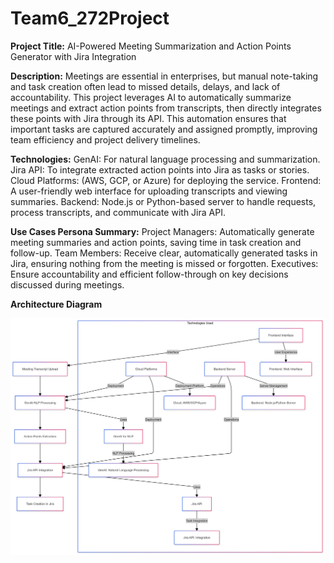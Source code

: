 # Team6_272Project


**Project Title:**
AI-Powered Meeting Summarization and Action Points Generator with Jira Integration

**Description:**
Meetings are essential in enterprises, but manual note-taking and task creation often lead to missed details, delays, and lack of accountability. This project leverages AI to automatically summarize meetings and extract action points from transcripts, then directly integrates these points with Jira through its API. This automation ensures that important tasks are captured accurately and assigned promptly, improving team efficiency and project delivery timelines.

**Technologies:**
GenAI: For natural language processing and summarization.
Jira API: To integrate extracted action points into Jira as tasks or stories.
Cloud Platforms: (AWS, GCP, or Azure) for deploying the service.
Frontend: A user-friendly web interface for uploading transcripts and viewing summaries.
Backend: Node.js or Python-based server to handle requests, process transcripts, and communicate with Jira API.

**Use Cases Persona Summary:**
Project Managers: Automatically generate meeting summaries and action points, saving time in task creation and follow-up.
Team Members: Receive clear, automatically generated tasks in Jira, ensuring nothing from the meeting is missed or forgotten.
Executives: Ensure accountability and efficient follow-through on key decisions discussed during meetings.

**Architecture Diagram**

![Architecture Diagram](./images/Architecture_Diagram.png)


